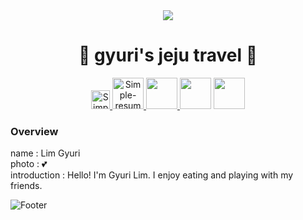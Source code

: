 <div align="middle">
    <img src="https://user-images.githubusercontent.com/108508273/177024303-8001cf09-5bcd-4999-969d-60b82995a163.jpeg">
</div>

<h1 align="center"> 🍊 gyuri's jeju travel 🍊</h1>

<p align="center">
  	<a href="https://www.instagram.com/gg.__.yul/">
    	<img src="https://user-images.githubusercontent.com/108508273/177026130-2be6d81f-d24c-45e2-b6ef-5f6a42d8fb27.png" width = '30' height='30'
	alt="Simple-resume is released under the instagram license." />
  	</a>
        <a href="https://www.instagram.com/p/CfYU-ooJBZ3/"> 
	<img src="https://user-images.githubusercontent.com/108508273/177027038-dbc520fb-cb56-401b-ab62-d8726a45d506.JPG" width ='50' height='50'
	alt="Simple-resume is released under the instagram license." />
	</a>
	<a href="https://www.instagram.com/p/CfYbo78p5oP/">
	<img src="https://user-images.githubusercontent.com/108508273/177027389-6998d616-f1b4-4ffe-be16-15146df63f5c.jpg" width='50' height='50'> 
	</a>
	<a href="https://www.instagram.com/p/CfbGPLwpaDk/">
	<img src="https://user-images.githubusercontent.com/108508273/177027457-2bd23789-3322-46f3-bf06-d04a8b6a88d7.jpg" width='50' height='50' ></a>
   <a href="https://www.instagram.com/p/B8DCbCgB9RE/">
  <img src="https://user-images.githubusercontent.com/108508273/177027479-74ba5c9d-c4ad-4dde-a466-ea7c67a94795.JPG" width='50' height='50' >
  </a>
</p>


### Overview
 name : Lim Gyuri <br>
 photo : 💕 <br>
 introduction : Hello! I'm Gyuri Lim. I enjoy eating and playing with my friends. 




![Footer](https://capsule-render.vercel.app/api?type=waving&color=auto&height=200&section=footer)
